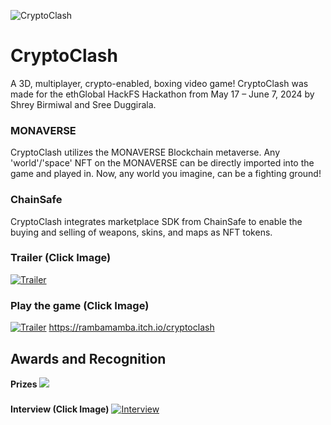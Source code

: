 
![CryptoClash](https://github.com/user-attachments/assets/330655b9-8696-4fb4-a0e3-b47737db0780)


# CryptoClash

A 3D, multiplayer, crypto-enabled, boxing video game!
CryptoClash was made for the ethGlobal HackFS Hackathon from May 17 – June 7, 2024 by Shrey Birmiwal and Sree Duggirala.

### MONAVERSE
CryptoClash utilizes the MONAVERSE Blockchain metaverse. Any 'world'/'space' NFT on the MONAVERSE can be directly imported into the game and played in. Now, any world you imagine, can be a fighting ground!

### ChainSafe
CryptoClash integrates marketplace SDK from ChainSafe to enable the buying and selling of weapons, skins, and maps as NFT tokens.

### Trailer (Click Image)
[![Trailer](https://github.com/user-attachments/assets/ad2c2215-906a-4307-a8b8-522505600775)]([https://www.youtube.com/watch?v=PpnPVjxfugs])


### Play the game (Click Image)
[![Trailer](https://github.com/user-attachments/assets/8f3ee8ac-96f5-43bc-90f2-7e11ac61351b)](https://rambamamba.itch.io/cryptoclash)
https://rambamamba.itch.io/cryptoclash


## Awards and Recognition
**Prizes**
<img src="https://github.com/user-attachments/assets/66528f1e-9efd-4854-bc76-0c0fa4de0360">
### 
**Interview (Click Image)**
[![Interview](https://github.com/user-attachments/assets/a11aa68f-ac31-4f07-9827-96992a200d13)](https://www.youtube.com/watch?v=rTQhJHbDaWM)
